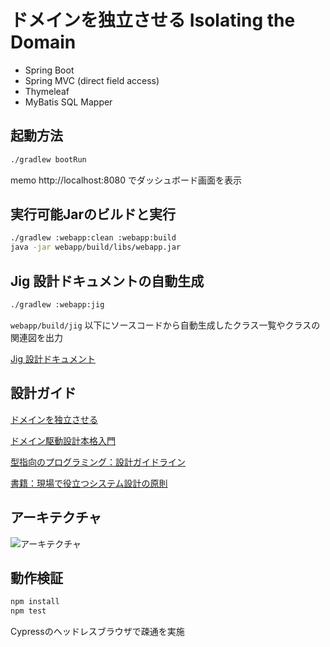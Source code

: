 # ドメインを独立させる Isolating the Domain
- Spring Boot
- Spring MVC (direct field access)
- Thymeleaf
- MyBatis SQL Mapper

## 起動方法

```sh
./gradlew bootRun
```
memo
http://localhost:8080 でダッシュボード画面を表示

## 実行可能Jarのビルドと実行

```sh
./gradlew :webapp:clean :webapp:build
java -jar webapp/build/libs/webapp.jar
```

## Jig 設計ドキュメントの自動生成

```sh
./gradlew :webapp:jig
```

`webapp/build/jig` 以下にソースコードから自動生成したクラス一覧やクラスの関連図を出力

[Jig 設計ドキュメント](https://github.com/dddjava/Jig)

## 設計ガイド

[ドメインを独立させる](https://github.com/system-sekkei/isolating-the-domain/wiki)

[ドメイン駆動設計本格入門](https://www.slideshare.net/masuda220/ss-137608652)

[型指向のプログラミング：設計ガイドライン](https://github.com/masuda220/business-logic-patterns/wiki/%E8%A8%AD%E8%A8%88%E3%82%AC%E3%82%A4%E3%83%89%E3%83%A9%E3%82%A4%E3%83%B3)

[書籍：現場で役立つシステム設計の原則](https://gihyo.jp/book/2017/978-4-7741-9087-7)

## アーキテクチャ

![アーキテクチャ](architecture.png)

## 動作検証

```sh
npm install
npm test
```

Cypressのヘッドレスブラウザで疎通を実施
